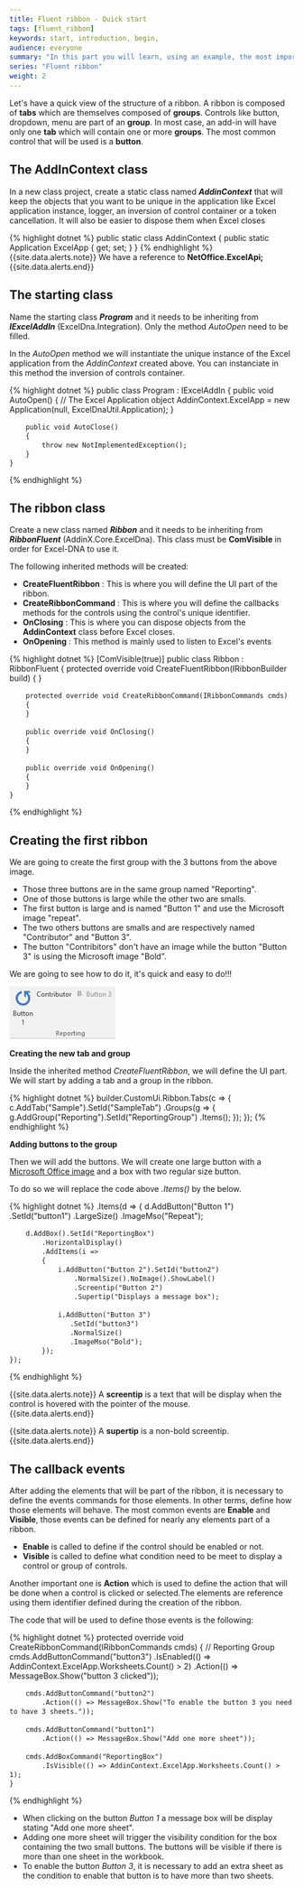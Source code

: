 ```yaml
---
title: Fluent ribbon - Quick start
tags: [fluent_ribbon]
keywords: start, introduction, begin, 
audience: everyone
summary: "In this part you will learn, using an example, the most important concepts to build quickly your first ribbon. We will see how to create a ribbon and how to hook events to its controls. You will be able to use the ribbon builder right away." 
series: "Fluent ribbon"
weight: 2
---
```


Let's have a quick view of the structure of a ribbon. A ribbon is composed of **tabs** which are themselves composed of **groups**. Controls like button, dropdown, menu are part of an **group**. In most case, an add-in will have only one **tab** which will contain one or more **groups**. The most common control that will be used is a **button**.

## The AddInContext class

In a new class project, create a static class named ***AddinContext*** that will keep the objects that you want to be unique in the application like Excel application instance, logger, an inversion of control container or a token cancellation. It will also be easier to dispose them when Excel closes

{% highlight dotnet %}
    public static class AddinContext
    {
        public static Application ExcelApp { get; set; }
    }
{% endhighlight %}
{{site.data.alerts.note}}
We have a reference to <b>NetOffice.ExcelApi;</b>
{{site.data.alerts.end}}


## The starting class

Name the starting class ***Program*** and it needs to be inheriting from  ***IExcelAddIn*** (ExcelDna.Integration).
Only the method *AutoOpen* need to be filled.

In the *AutoOpen* method we will instantiate the unique instance of the Excel application from the *AddinContext* created above. You can instanciate in this method the inversion of controls container.

{% highlight dotnet %}
    public class Program : IExcelAddIn
    {
        public void AutoOpen()
        {
            // The Excel Application object
            AddinContext.ExcelApp = new Application(null, ExcelDnaUtil.Application);
        }

        public void AutoClose()
        {
            throw new NotImplementedException();
        }
    }
{% endhighlight %}

## The ribbon class

Create a new class named ***Ribbon*** and it needs to be inheriting from  ***RibbonFluent*** (AddinX.Core.ExcelDna).
This class must be **ComVisible** in order for Excel-DNA to use it.

The following inherited methods will be created:

* **CreateFluentRibbon** : This is where you will define the UI part of the ribbon.
* **CreateRibbonCommand** : This is where you will define the callbacks methods for the controls using the control's unique identifier.
* **OnClosing** : This is where you can dispose objects from the **AddinContext** class before Excel closes.
* **OnOpening** : This method is mainly used to listen to Excel's events

{% highlight dotnet %}
    [ComVisible(true)]
    public class Ribbon : RibbonFluent
    {
        protected override void CreateFluentRibbon(IRibbonBuilder build)
        {
        }

        protected override void CreateRibbonCommand(IRibbonCommands cmds)
        {
        }

        public override void OnClosing()
        {
        }

        public override void OnOpening()
        {
        }
    }
{% endhighlight %}

## Creating the first ribbon
 
 We are going to create the first group with the 3 buttons from the above image.

 * Those three buttons are in the same group named "Reporting".
 * One of those buttons is large while the other two are smalls.
 * The first button is large and is named "Button 1" and use the Microsoft image "repeat".
 * The two others buttons are smalls and are respectively named "Contributor" and "Button 3".
 * The button "Contribitors" don't have an image while the button "Button 3" is using the Microsoft image "Bold".

 We are going to see how to do it, it's quick and easy to do!!!

 ![Three buttons](images/quickStartThreeButtons.png)

**Creating the new tab and group**

Inside the inherited method *CreateFluentRibbon*, we will define the UI part. We will start by adding a tab and a group in the ribbon.

{% highlight dotnet %}
	builder.CustomUi.Ribbon.Tabs(c =>
	{
		c.AddTab("Sample").SetId("SampleTab")
		    .Groups(g =>
		    {
		        g.AddGroup("Reporting").SetId("ReportingGroup")
		            .Items(); 
		    });
	});
{% endhighlight %}

**Adding buttons to the group**

Then we will add the buttons. We will create one large button with a [Microsoft Office image](https://imagemso.codeplex.com/) and a box with two regular size button. 

To do so we will replace the code above *.Items()* by the below.

{% highlight dotnet %}
	.Items(d =>
	{
	    d.AddButton("Button 1")
	        .SetId("button1")
	        .LargeSize()
	        .ImageMso("Repeat");

	    d.AddBox().SetId("ReportingBox")
	        .HorizontalDisplay()
	        .AddItems(i =>
	        {  
	            i.AddButton("Button 2").SetId("button2")
	                .NormalSize().NoImage().ShowLabel()	                
	                .Screentip("Button 2")
                    .Supertip("Displays a message box");

	            i.AddButton("Button 3")
	               .SetId("button3")
	               .NormalSize()
	               .ImageMso("Bold");
	        });
	});
{% endhighlight %}

{{site.data.alerts.note}}
 A <strong>screentip</strong> is a text that will be display when the control is hovered with the pointer of the mouse.  
{{site.data.alerts.end}}

{{site.data.alerts.note}}
 A <strong>supertip</strong> is a non-bold screentip.
{{site.data.alerts.end}}


## The callback events

After adding the elements that will be part of the ribbon, it is necessary to define the events commands for those elements. In other terms, define how those elements will behave. The most common events are **Enable** and **Visible**, those events can be defined for nearly any elements part of a ribbon.

* **Enable** is called to define if the control should be enabled or not.
* **Visible** is called to define what condition need to be meet to display a control or group of controls. 

Another important one is **Action** which is used to define the action that will be done when a control is clicked or selected.The elements are reference using them identifier defined during the creation of the ribbon.

The code that will be used to define those events is the following:

{% highlight dotnet %}
    protected override void CreateRibbonCommand(IRibbonCommands cmds)
    {
        // Reporting Group
        cmds.AddButtonCommand("button3")
            .IsEnabled(() => AddinContext.ExcelApp.Worksheets.Count() > 2)
            .Action(() => MessageBox.Show("button 3 clicked"));

        cmds.AddButtonCommand("button2")
            .Action(() => MessageBox.Show("To enable the button 3 you need to have 3 sheets."));

        cmds.AddButtonCommand("button1")
            .Action(() => MessageBox.Show("Add one more sheet"));

        cmds.AddBoxCommand("ReportingBox")
            .IsVisible(() => AddinContext.ExcelApp.Worksheets.Count() > 1);
    }
{% endhighlight %}

* When clicking on the button *Button 1* a message box will be display stating "Add one more sheet".
* Adding one more sheet will trigger the visibility condition for the box containing the two small buttons. The buttons will be visible if there is more than one sheet in the workbook.
* To enable the button *Button 3*, it is necessary to add an extra sheet as the condition to enable that button is to have more than two sheets.

